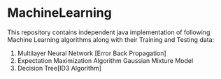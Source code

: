 MachineLearning
===============

This repository contains independent java implementation of following Machine Learning algorithms along with 
their Training and Testing data: 

1) Multilayer Neural Network [Error Back Propagation]       
2) Expectation Maximization Algorithm Gaussian Mixture Model                                                              
3) Decision Tree[ID3 Algorithm]   
